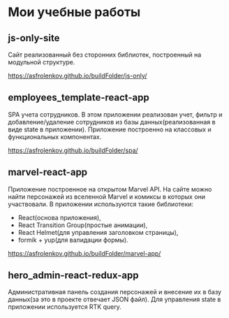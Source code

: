 # Мои учебные работы


## js-only-site
Сайт реализованный без сторонних библиотек, построенный на модульной структуре.

https://asfrolenkov.github.io/buildFolder/js-only/


## employees_template-react-app
SPA учета сотрудников.
В этом приложении реализован учет, фильтр и добавление/удаление сотрудников из базы данных(реализованная в виде state в приложении). 
Приложение построенно на классовых и функциональных компонентах.

https://asfrolenkov.github.io/buildFolder/spa/


## marvel-react-app
Приложение построенное на открытом Marvel API.
На сайте можно найти персонажей из вселенной Marvel и комиксы в которых они участвовали.
В приложении используются такие библиотеки: 
+ React(основа приложения), 
+ React Transition Group(простые анимации), 
+ React Helmet(для управления заголовком страницы), 
+ formik + yup(для валидации формы).

https://asfrolenkov.github.io/buildFolder/marvel-app/


## hero_admin-react-redux-app
Административная панель создания персонажей и внесение их в базу данных(за это в проекте отвечает JSON файл).
Для управления state в приложении используется RTK query.
